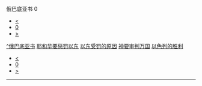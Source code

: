 ﻿





 俄巴底亚书 0




* [<](bible/GEN01.md)
* [0](bible/OBA.md)
* [>](bible/GEN01.md)



[^](bible/index.md)[俄巴底亚书](OBA01.htm#V0)
[耶和华要惩罚以东](bible/OBA01.md#V1)
[以东受罚的原因](bible/OBA01.md#V9)
[神要审判万国](bible/OBA01.md#V14)
[以色列的胜利](bible/OBA01.md#V16)

* [<](bible/GEN01.md)
* [0](bible/OBA.md)
* [>](bible/GEN01.md)





---









